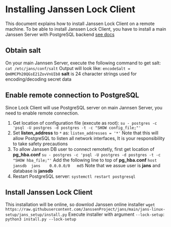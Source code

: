 # Installing Janssen Lock Client

This document explains how to install Janssen Lock Client on a remote machine.
To be able to install Janssen Lock Client, you have to install a main Janssen
Server with PostgreSQL backend [see docs](https://docs.jans.io/v1.0.22/admin/install/vm-install/)


## Obtain salt
On your main Jannsen Server, execute the following command to get salt:
`cat /etc/jans/conf/salt`
Output will look like:
`encodeSalt = Qm0MCPh20QGsE21ZovVnUIb8`
**salt** is 24 character strings used for encoding/decoding secret data

## Enable remote connection to PostgreSQL
Since Lock Client will use PostgreSQL server on main Jannsen Server, you need to enable remote connection.
 1. Get location of configuration file (execute as root):
  `su - postgres -c 'psql -U postgres -d postgres -t -c "SHOW config_file;"'`
 2. Set **listen_address** to `*` as:
   `listen_addresses = '*'`
   Note that this will allow PostgreSQL to listen all network interfaces, 
   It is your responsibility to take safety precautions
 3. To allow Janssen DB user to connect remotetly, first get location of **pg_hba.conf**
   `su - postgres -c 'psql -U postgres -d postgres -t -c "SHOW hba_file;"'`
    Add the following line to top of **pg_hba.conf**
    `host	jansdb	jans	0.0.0.0/0	md5`
    Note that we assue user is **jans** and database is **jansdb**
 3. Restart PostgreSQL server:
   `systemctl restart postgresql`

## Install Janssen Lock Client
This installation will be online, so downlod Janssen online installer
`wget https://raw.githubusercontent.com/JanssenProject/jans/main/jans-linux-setup/jans_setup/install.py`
Execute installer with argument `--lock-setup`:
`python3 install.py --lock-setup`

